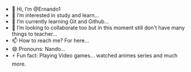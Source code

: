 - 👋 Hi, I’m @Ernando1
- 👀 I’m interested in study and learn...
- 🌱 I’m currently learning Git and Github...
- 💞️ I’m looking to collaborate too but in this moment still don't have many things to teacher...
- 📫 How to reach me? For here...
- 😄 Pronouns: Nando...
- ⚡ Fun fact: Playing Video games... watched animes series and much more.

<!---
Ernando1/Ernando1 is a ✨ special ✨ repository because its `README.md` (this file) appears on your GitHub profile.
You can click the Preview link to take a look at your changes.
--->
